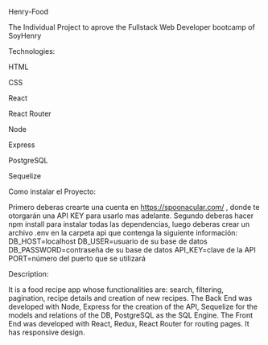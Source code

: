 Henry-Food

The Individual Project to aprove the Fullstack Web Developer bootcamp of SoyHenry


Technologies:

HTML


CSS


React


React Router



Node


Express


PostgreSQL


Sequelize

Como instalar el Proyecto:

Primero deberas crearte una cuenta en https://spoonacular.com/ , donde te otorgarán una API KEY para usarlo mas adelante.
Segundo deberas hacer npm install para instalar todas las dependencias, luego deberas crear un archivo .env en la carpeta api que contenga la siguiente información:
DB_HOST=localhost
DB_USER=usuario de su base de datos
DB_PASSWORD=contraseña de su base de datos
API_KEY=clave de la API
PORT=número del puerto que se utilizará


Description:

It is a food recipe app whose functionalities are: search, filtering, pagination, recipe details and creation of new recipes.
The Back End was developed with Node, Express for the creation of the API, Sequelize for the models and relations of the DB, PostgreSQL as the SQL Engine.
The Front End was developed with React, Redux, React Router for routing pages.
It has responsive design.
